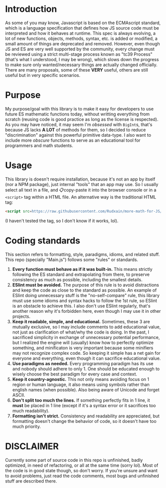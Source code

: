 # Introduction
As some of you may know, Javascript is based on the ECMAscript standard, which is a language specification that defines how JS source code must be interpreted and how it behaves at runtime. This spec is always evolving, a lot of new functions, objects, methods, syntax, etc. is added or modified, a small amount of things are deprecated and removed. However, even though JS and ES are very well supported by the community, every change must be reviewed using a strict multi-stage process known as "tc39 Process" (that's what I understood, I may be wrong), which slows down the progress to make sure only wanted/necessary things are actually changed officially. There are many proposals, some of these **VERY** useful, others are still useful but in very specific scenarios.

# Purpose
My purpose/goal with this library is to make it easy for developers to use future ES mathematic functions today, without writting everything from scratch (reusing code is good practice as long as the license is respected). As you may have noticed, it may seem I'm *obsessed* with `BigInt`s, that's because JS lacks **A LOT** of methods for them, so I decided to reduce "discrimination" against this powerful primitive data-type. I also want to include more *obscure* functions to serve as an educational tool for programmers and math students.

# Usage
This library is doesn't require installation, because it's not an app by itself (nor a NPM package), just internal "tools" that an app may use. So I usually select all text in a file, and 📋copy-paste it into the browser console or in a `<script>` tag within a HTML file. An alternative way is the traditional HTML tag:
```html
<script src=https://raw.githubusercontent.com/Rudxain/more-math-for-JS/main/Main.js></script>
```
(I haven't tested the tag, so I don't know if it works, lol).

# Coding standards
This section refers to formatting, style, paradigms, idioms, and related stuff. This repo (specially "Main.js") follows some "rules" or standards.
1. **Every function must behave as if it was built-in.** This means strictly following the ES standard and extrapolating from there, to preserve consistency as much as possible, including the smallest details.
2. **ESlint must be avoided.** The purpose of this rule is to avoid distractions and keep the code as close to the standard as possible. An example of ESlint doing unnecessary stuff is the "no-self-compare" rule, this library must use some idioms and syntax hacks to follow the 1st rule, so ESlint is an obstacle to achieve this. I also don't use ESlint regularly, that's another reason why it's forbidden here, even though I may use it in other projects.
3. **Keep it readable, simple, and educational.** Sometimes, these 3 are mutually exclusive, so I may include comments to add educational value, not just as clarification of what/why the code is doing. In the past, I sacrificed simplicity in exchange of unnecessary potential performance, but I realized the engine will (usually) know how to perfectly optimize something, and minificaton is very important because some minifiers may not recognize complex code. So keeping it simple has a net gain for everyone and everything, even though it can sacrifice educational value.
4. **Use paradigms as needed.** Every programming paradigm has its use and nobody should adhere to only 1. One should be educated enough to wisely choose the best paradigm for every case and context.
5. **Keep it country-agnostic.** This not only means avoiding focus on 1 region or human language, it also means using symbols rather than english names (when possible). Also being aware of Unicode and forget ASCII.
6. **Don't split too much the lines.** If something perfectly fits in 1 line, it **must** be placed in 1 line (except if it's a syntax error or it sacrifices too much readability).
7. **Formatting isn't strict.** Consistency and readability are appreciated, but formatting doesn't change the behavior of code, so it doesn't have too much priority.

# DISCLAIMER
Currently some part of source code in this repo is unfinished, badly optimized, in need of refactoring, or all at the same time (sorry lol). Most of the code is in good state though, so don't worry. If you're unsure and want to avoid problems, just read the code comments, most bugs and unfinished stuff are described there.
